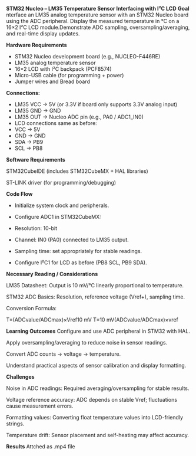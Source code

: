 **STM32 Nucleo – LM35 Temperature Sensor Interfacing with I²C LCD**
**Goal**
nterface an LM35 analog temperature sensor with an STM32 Nucleo board using the ADC peripheral. Display the measured temperature in °C on a 16×2 I²C LCD module.Demonstrate ADC sampling, oversampling/averaging, and real-time display updates.

**Hardware Requirements**
- STM32 Nucleo development board (e.g., NUCLEO-F446RE)
- LM35 analog temperature sensor
- 16×2 LCD with I²C backpack (PCF8574)
- Micro-USB cable (for programming + power)
- Jumper wires and Bread board

**Connections:**
- LM35 VCC → 5V (or 3.3V if board only supports 3.3V analog input)
- LM35 GND → GND
- LM35 OUT → Nucleo ADC pin (e.g., PA0 / ADC1_IN0)
- LCD connections same as before:
- VCC → 5V
- GND → GND
- SDA → PB9
- SCL → PB8

**Software Requirements**

STM32CubeIDE (includes STM32CubeMX + HAL libraries)

ST-LINK driver (for programming/debugging)

**Code Flow**

- Initialize system clock and peripherals.

- Configure ADC1 in STM32CubeMX:

- Resolution: 10-bit

- Channel: IN0 (PA0) connected to LM35 output.

- Sampling time: set appropriately for stable readings.

- Configure I²C1 for LCD as before (PB8 SCL, PB9 SDA).

**Necessary Reading / Considerations**

LM35 Datasheet: Output is 10 mV/°C linearly proportional to temperature.

STM32 ADC Basics: Resolution, reference voltage (Vref+), sampling time.

Conversion Formula:

T=(ADCvalue/ADCmax)×Vref10 mV
T=10 mV(ADCvalue/ADCmax)×vref

**Learning Outcomes**
Configure and use ADC peripheral in STM32 with HAL.

Apply oversampling/averaging to reduce noise in sensor readings.

Convert ADC counts → voltage → temperature.

Understand practical aspects of sensor calibration and display formatting.

**Challenges**

Noise in ADC readings: Required averaging/oversampling for stable results.

Voltage reference accuracy: ADC depends on stable Vref; fluctuations cause measurement errors.

Formatting values: Converting float temperature values into LCD-friendly strings.

Temperature drift: Sensor placement and self-heating may affect accuracy.

 **Results**
 Attched as .mp4 file
